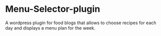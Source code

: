 Menu-Selector-plugin
====================

A wordpress plugin for food blogs that allows to choose recipes for each day and displays a menu plan for the week.

